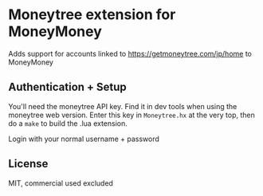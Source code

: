 # Moneytree extension for MoneyMoney

Adds support for accounts linked to https://getmoneytree.com/jp/home to MoneyMoney

## Authentication + Setup

You'll need the moneytree API key. Find it in dev tools when using the moneytree web version. Enter this key in `Moneytree.hx` at the very top, then do a `make` to build the .lua extension.

Login with your normal username + password

## License

MIT, commercial used excluded
